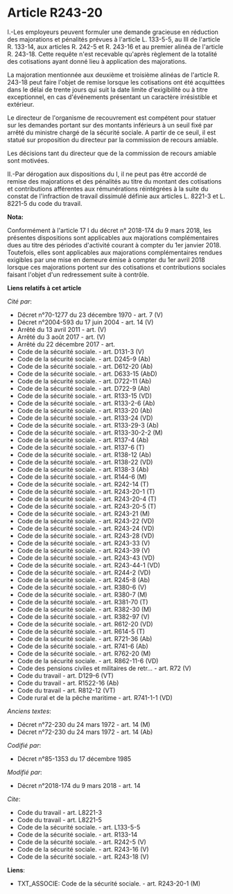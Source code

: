 # Article R243-20

I.-Les employeurs peuvent formuler une demande gracieuse en réduction des majorations et pénalités prévues à l'article L.
133-5-5, au III de l'article R. 133-14, aux articles R. 242-5 et R. 243-16 et au premier alinéa de l'article R. 243-18. Cette
requête n'est recevable qu'après règlement de la totalité des cotisations ayant donné lieu à application des majorations. 

La majoration mentionnée aux deuxième et troisième alinéas de l'article R. 243-18 peut faire l'objet de remise lorsque les
cotisations ont été acquittées dans le délai de trente jours qui suit la date limite d'exigibilité ou à titre exceptionnel,
en cas d'événements présentant un caractère irrésistible et extérieur. 

Le directeur de l'organisme de recouvrement est compétent pour statuer sur les demandes portant sur des montants inférieurs à
un seuil fixé par arrêté du ministre chargé de la sécurité sociale. A partir de ce seuil, il est statué sur proposition du
directeur par la commission de recours amiable. 

Les décisions tant du directeur que de la commission de recours amiable sont motivées. 

II.-Par dérogation aux dispositions du I, il ne peut pas être accordé de remise des majorations et des pénalités au titre du
montant des cotisations et contributions afférentes aux rémunérations réintégrées à la suite du constat de l'infraction de
travail dissimulé définie aux articles  L. 8221-3  et  L. 8221-5  du code du travail.

**Nota:**

Conformément à l'article 17 I du décret n° 2018-174 du 9 mars 2018, les présentes dispositions sont applicables aux
majorations complémentaires dues au titre des périodes d'activité courant à compter du 1er janvier 2018. Toutefois, elles
sont applicables aux majorations complémentaires rendues exigibles par une mise en demeure émise à compter du 1er avril 2018
lorsque ces majorations portent sur des cotisations et contributions sociales faisant l'objet d'un redressement suite à
contrôle.

**Liens relatifs à cet article**

_Cité par_:

  - Décret n°70-1277 du 23 décembre 1970 - art. 7 (V)
  - Décret n°2004-593 du 17 juin 2004 - art. 14 (V)
  - Arrêté du 13 avril 2011 - art. (V)
  - Arrêté du 3 août 2017 - art. (V)
  - Arrêté du 22 décembre 2017 - art.
  - Code de la sécurité sociale. - art. D131-3 (V)
  - Code de la sécurité sociale. - art. D245-9 (Ab)
  - Code de la sécurité sociale. - art. D612-20 (Ab)
  - Code de la sécurité sociale. - art. D633-15 (AbD)
  - Code de la sécurité sociale. - art. D722-11 (Ab)
  - Code de la sécurité sociale. - art. D722-9 (Ab)
  - Code de la sécurité sociale. - art. R133-15 (VD)
  - Code de la sécurité sociale. - art. R133-2-6 (Ab)
  - Code de la sécurité sociale. - art. R133-20 (Ab)
  - Code de la sécurité sociale. - art. R133-24 (VD)
  - Code de la sécurité sociale. - art. R133-29-3 (Ab)
  - Code de la sécurité sociale. - art. R133-30-2-2 (M)
  - Code de la sécurité sociale. - art. R137-4 (Ab)
  - Code de la sécurité sociale. - art. R137-6 (T)
  - Code de la sécurité sociale. - art. R138-12 (Ab)
  - Code de la sécurité sociale. - art. R138-22 (VD)
  - Code de la sécurité sociale. - art. R138-3 (Ab)
  - Code de la sécurité sociale. - art. R144-6 (M)
  - Code de la sécurité sociale. - art. R242-14 (T)
  - Code de la sécurité sociale. - art. R243-20-1 (T)
  - Code de la sécurité sociale. - art. R243-20-4 (T)
  - Code de la sécurité sociale. - art. R243-20-5 (T)
  - Code de la sécurité sociale. - art. R243-21 (M)
  - Code de la sécurité sociale. - art. R243-22 (VD)
  - Code de la sécurité sociale. - art. R243-24 (VD)
  - Code de la sécurité sociale. - art. R243-28 (VD)
  - Code de la sécurité sociale. - art. R243-33 (V)
  - Code de la sécurité sociale. - art. R243-39 (V)
  - Code de la sécurité sociale. - art. R243-43 (VD)
  - Code de la sécurité sociale. - art. R243-44-1 (VD)
  - Code de la sécurité sociale. - art. R244-2 (VD)
  - Code de la sécurité sociale. - art. R245-8 (Ab)
  - Code de la sécurité sociale. - art. R380-6 (V)
  - Code de la sécurité sociale. - art. R380-7 (M)
  - Code de la sécurité sociale. - art. R381-70 (T)
  - Code de la sécurité sociale. - art. R382-30 (M)
  - Code de la sécurité sociale. - art. R382-97 (V)
  - Code de la sécurité sociale. - art. R612-20 (VD)
  - Code de la sécurité sociale. - art. R614-5 (T)
  - Code de la sécurité sociale. - art. R721-36 (Ab)
  - Code de la sécurité sociale. - art. R741-6 (Ab)
  - Code de la sécurité sociale. - art. R762-20 (M)
  - Code de la sécurité sociale. - art. R862-11-6 (VD)
  - Code des pensions civiles et militaires de retr... - art. R72 (V)
  - Code du travail - art. D129-6 (VT)
  - Code du travail - art. R1522-16 (Ab)
  - Code du travail - art. R812-12 (VT)
  - Code rural et de la pêche maritime - art. R741-1-1 (VD)

_Anciens textes_:

  - Décret n°72-230 du 24 mars 1972 - art. 14 (M)
  - Décret n°72-230 du 24 mars 1972 - art. 14 (Ab)

_Codifié par_:

  - Décret n°85-1353 du 17 décembre 1985

_Modifié par_:

  - Décret n°2018-174 du 9 mars 2018 - art. 14

_Cite_:

  - Code du travail - art. L8221-3
  - Code du travail - art. L8221-5
  - Code de la sécurité sociale. - art. L133-5-5
  - Code de la sécurité sociale. - art. R133-14
  - Code de la sécurité sociale. - art. R242-5 (V)
  - Code de la sécurité sociale. - art. R243-16 (V)
  - Code de la sécurité sociale. - art. R243-18 (V)

**Liens**:

  - TXT_ASSOCIE: Code de la sécurité sociale. - art. R243-20-1 (M)
